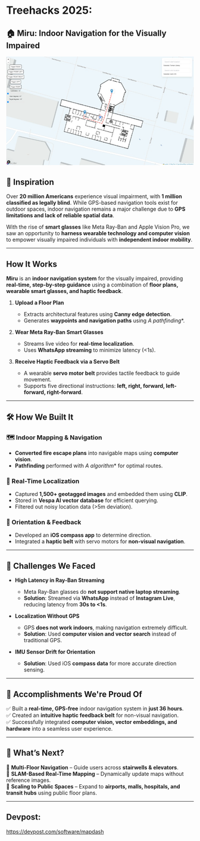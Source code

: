 # Treehacks 2025: 
## 🏠 Miru: Indoor Navigation for the Visually Impaired  

![Map Image](assets/img.png)

## 🚀 Inspiration  
Over **20 million Americans** experience visual impairment, with **1 million classified as legally blind**. While GPS-based navigation tools exist for outdoor spaces, indoor navigation remains a major challenge due to **GPS limitations and lack of reliable spatial data**.  

With the rise of **smart glasses** like Meta Ray-Ban and Apple Vision Pro, we saw an opportunity to **harness wearable technology and computer vision** to empower visually impaired individuals with **independent indoor mobility**.

---

## How It Works  
**Miru** is an **indoor navigation system** for the visually impaired, providing **real-time, step-by-step guidance** using a combination of **floor plans, wearable smart glasses, and haptic feedback**.  

1. **Upload a Floor Plan**  
   - Extracts architectural features using **Canny edge detection**.  
   - Generates **waypoints and navigation paths** using **A* pathfinding**.  

2. **Wear Meta Ray-Ban Smart Glasses**  
   - Streams live video for **real-time localization**.  
   - Uses **WhatsApp streaming** to minimize latency (<1s).  

3. **Receive Haptic Feedback via a Servo Belt**  
   - A wearable **servo motor belt** provides tactile feedback to guide movement.  
   - Supports five directional instructions: **left, right, forward, left-forward, right-forward**.  

---

## 🛠️ How We Built It  
### 🗺 Indoor Mapping & Navigation  
- **Converted fire escape plans** into navigable maps using **computer vision**.  
- **Pathfinding** performed with **A* algorithm** for optimal routes.  

### 📍 Real-Time Localization  
- Captured **1,500+ geotagged images** and embedded them using **CLIP**.  
- Stored in **Vespa AI vector database** for efficient querying.  
- Filtered out noisy location data (>5m deviation).  

### 🎯 Orientation & Feedback  
- Developed an **iOS compass app** to determine direction.  
- Integrated a **haptic belt** with servo motors for **non-visual navigation**.  

---

## 🚧 Challenges We Faced  
- **High Latency in Ray-Ban Streaming**  
  - Meta Ray-Ban glasses do **not support native laptop streaming**.  
  - **Solution**: Streamed via **WhatsApp** instead of **Instagram Live**, reducing latency from **30s to <1s**.  

- **Localization Without GPS**  
  - GPS **does not work indoors**, making navigation extremely difficult.  
  - **Solution**: Used **computer vision and vector search** instead of traditional GPS.  

- **IMU Sensor Drift for Orientation**  
  - **Solution**: Used iOS **compass data** for more accurate direction sensing.  

---

## 🎉 Accomplishments We're Proud Of  
✅ Built a **real-time, GPS-free** indoor navigation system in **just 36 hours**.  
✅ Created an **intuitive haptic feedback belt** for non-visual navigation.  
✅ Successfully integrated **computer vision, vector embeddings, and hardware** into a seamless user experience.  

---

## 🔮 What’s Next?  
🔹 **Multi-Floor Navigation** – Guide users across **stairwells & elevators**.  
🔹 **SLAM-Based Real-Time Mapping** – Dynamically update maps without reference images.  
🔹 **Scaling to Public Spaces** – Expand to **airports, malls, hospitals, and transit hubs** using public floor plans.  

---

## Devpost:
https://devpost.com/software/mapdash